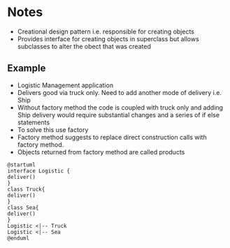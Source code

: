 # Notes
- Creational design pattern i.e. responsible for creating objects
- Provides interface for creating objects in superclass but allows subclasses to alter the obect that was created

## Example
- Logistic Management application
- Delivers good via truck only. Need to add another mode of delivery i.e. Ship
- Without factory method the code is coupled with truck only and adding Ship delivery would require substantial changes and a series of if else statements
- To solve this use factory
- Factory method suggests to replace direct construction calls with factory method.
- Objects returned from factory method are called products

```plantuml
@startuml
interface Logistic {
deliver()
}
class Truck{
deliver()
}
class Sea{
deliver()
}
Logistic <|-- Truck
Logistic <|-- Sea
@enduml
```
